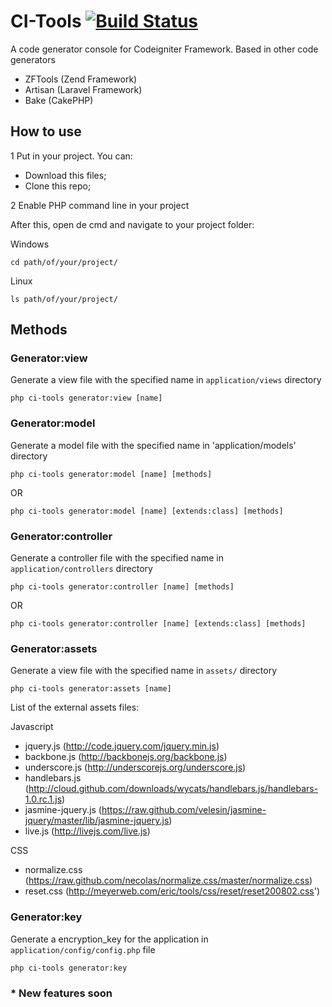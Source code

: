 CI-Tools [![Build Status](https://travis-ci.org/willmendesneto/CI-Tools.png?branch=master)](https://travis-ci.org/willmendesneto/CI-Code-Generator)
=================

A code generator console for Codeigniter Framework. Based in other code generators
* ZFTools (Zend Framework)
* Artisan (Laravel Framework)
* Bake (CakePHP)

## How to use

1 Put in your project. You can:
* Download this files;
* Clone this repo;

2 Enable PHP command line in your project

After this, open de cmd and navigate to your project folder:

Windows

    cd path/of/your/project/

Linux

    ls path/of/your/project/


## Methods

### Generator:view

Generate a view file with the specified name in `application/views` directory

    php ci-tools generator:view [name]

### Generator:model

Generate a model file with the specified name in 'application/models' directory

    php ci-tools generator:model [name] [methods]

OR

    php ci-tools generator:model [name] [extends:class] [methods]

### Generator:controller

Generate a controller file with the specified name in `application/controllers` directory

    php ci-tools generator:controller [name] [methods]

OR

	php ci-tools generator:controller [name] [extends:class] [methods]

### Generator:assets

Generate a view file with the specified name in `assets/` directory

    php ci-tools generator:assets [name]

List of the external assets files:

Javascript
* jquery.js (http://code.jquery.com/jquery.min.js)
* backbone.js (http://backbonejs.org/backbone.js)
* underscore.js (http://underscorejs.org/underscore.js)
* handlebars.js (http://cloud.github.com/downloads/wycats/handlebars.js/handlebars-1.0.rc.1.js)
* jasmine-jquery.js (https://raw.github.com/velesin/jasmine-jquery/master/lib/jasmine-jquery.js)
* live.js (http://livejs.com/live.js)

CSS
* normalize.css (https://raw.github.com/necolas/normalize.css/master/normalize.css)
* reset.css (http://meyerweb.com/eric/tools/css/reset/reset200802.css')

### Generator:key

Generate a encryption_key for the application in `application/config/config.php` file

    php ci-tools generator:key

### * New features soon




